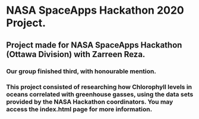 # NASA SpaceApps Hackathon 2020 Project.
## Project made for NASA SpaceApps Hackathon (Ottawa Division) with Zarreen Reza.
### Our group finished third, with honourable mention.
### This project consisted of researching how Chlorophyll levels in oceans correlated with greenhouse gasses, using the data sets provided by the NASA Hackathon coordinators. You may access the index.html page for more information.
